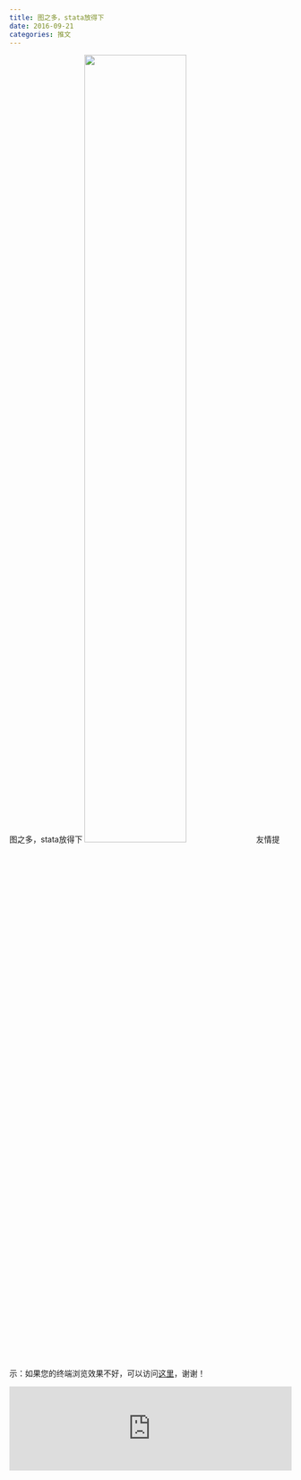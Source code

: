 ```yaml
---
title: 图之多，stata放得下
date: 2016-09-21
categories: 推文
---
```

图之多，stata放得下
<img src="http://mmbiz.qpic.cn/mmbiz_jpg/ACviaWTBFxhYCIicPg0xlwsBQtTpZbgRn7FZlBI3MbzA1JibpQgI3dAxwrszOCFYOvvXLXLY6NmqvrYQKX11ZicGAw/0?wx_fmt.jpeg" style="width: 60%; height: auto;"/><!--more-->
友情提示：如果您的终端浏览效果不好，可以访问[这里](https://stata-club.github.io/stata_article/2016-09-21.html)，谢谢！
<iframe src="https://stata-club.github.io/stata_article/2016-09-21.html" id="iframepage" frameborder="0" scrolling="no" marginheight="0" marginwidth="0" width="100%" onLoad="iFrameHeight()"></iframe>
<script type="text/javascript" language="javascript">
function iFrameHeight() {
var ifm= document.getElementById("iframepage");
var subWeb = document.frames ? document.frames["iframepage"].document : ifm.contentDocument;   
if(ifm != null && subWeb != null) {
 ifm.height = subWeb.body.scrollHeight;
} 
} 
</script> 
